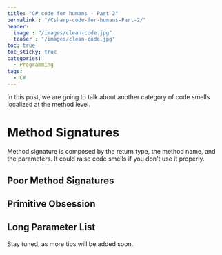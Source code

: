 ```yaml
---
title: "C# code for humans - Part 2"
permalink : "/Csharp-code-for-humans-Part-2/"
header: 
  image : "/images/clean-code.jpg"
  teaser : "/images/clean-code.jpg"
toc: true
toc_sticky: true
categories:
  - Programming
tags:
  - C#
---
```


In this post, we are going to talk about another category of code smells localized at the method level.

# Method Signatures

Method signature is composed by the return type, the method name, and the parameters. It could raise code smells if you don't use it properly.

## Poor Method Signatures

## Primitive Obsession

## Long Parameter List


Stay tuned, as more tips will be added soon.